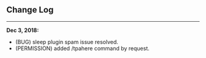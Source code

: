 ## Change Log
***
**Dec 3, 2018:**
* (BUG) sleep plugin spam issue resolved.
* (PERMISSION) added /tpahere command by request.
